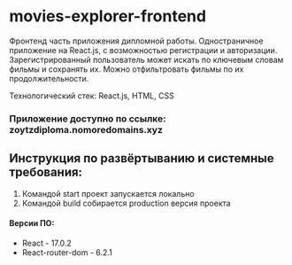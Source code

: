 # movies-explorer-frontend
Фронтенд часть приложения дипломной работы. Одностраничное приложение на React.js, с возможностью регистрации и авторизации. Зарегистрированный пользователь может искать по ключевым словам фильмы и сохранять их. Можно отфильтровать фильмы по их продолжительности.

Технологический стек: React.js, HTML, CSS

### Приложение доступно по ссылке: zoytzdiploma.nomoredomains.xyz


## Инструкция по развёртыванию и системные требования:

 1. Командой start проект запускается локально
 2. Командой build собирается production версия проекта

#### Версии ПО:
* React - 17.0.2
* React-router-dom - 6.2.1

